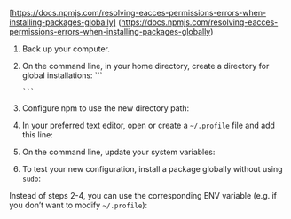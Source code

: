 
[https://docs.npmjs.com/resolving-eacces-permissions-errors-when-installing-packages-globally]	(https://docs.npmjs.com/resolving-eacces-permissions-errors-when-installing-packages-globally)

1.  Back up your computer.
2.  On the command line, in your home directory, create a directory for global installations:
	    ```
		    
	    ```
3.  Configure npm to use the new directory path:
    
4.  In your preferred text editor, open or create a  `~/.profile`  file and add this line:
    
5.  On the command line, update your system variables:
    
6.  To test your new configuration, install a package globally without using  `sudo`:
    

Instead of steps 2-4, you can use the corresponding ENV variable (e.g. if you don’t want to modify  `~/.profile`):
<!--stackedit_data:
eyJoaXN0b3J5IjpbMTM3NTI1NTk5NV19
-->
